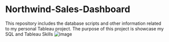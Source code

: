 # Northwind-Sales-Dashboard
This repository includes the database scripts and other information related to my personal Tableau project. The purpose of this project is showcase my SQL and Tableau Skills
![image](https://user-images.githubusercontent.com/117634180/213013756-b9a379a9-3d38-46dc-aabb-f044ad2f1056.png)
